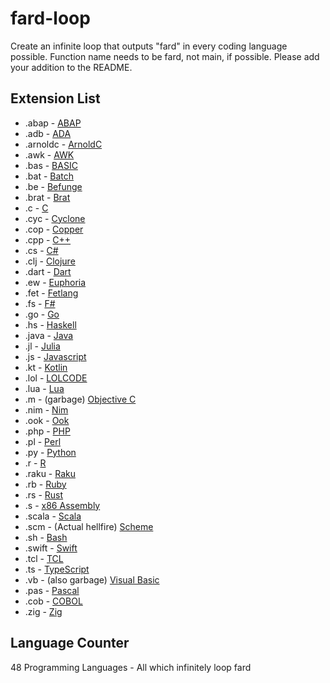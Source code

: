 # fard-loop
Create an infinite loop that outputs "fard" in every coding language possible. Function name needs to be fard, not main, if possible. Please add your addition to the README.

## Extension List
- .abap - [ABAP](https://en.wikipedia.org/wiki/ABAP)
- .adb - [ADA](https://en.wikipedia.org/wiki/Ada_(programming_language))
- .arnoldc - [ArnoldC](https://github.com/lhartikk/ArnoldC)
- .awk - [AWK](https://en.wikipedia.org/wiki/AWK)
- .bas - [BASIC](https://en.wikipedia.org/wiki/BASIC)
- .bat - [Batch](https://en.wikipedia.org/wiki/Batch_file)
- .be - [Befunge](https://github.com/SystemFw/Befunge-93)
- .brat - [Brat](https://github.com/presidentbeef/brat)
- .c - [C](https://en.wikipedia.org/wiki/The_C_Programming_Language)
- .cyc - [Cyclone](https://cyclone.thelanguage.org)
- .cop - [Copper](https://github.com/copper-lang/copper)
- .cpp - [C++](https://en.wikipedia.org/wiki/C%2B%2B)
- .cs - [C#](https://en.wikipedia.org/wiki/C_Sharp_(programming_language))
- .clj - [Clojure](https://en.wikipedia.org/wiki/Clojure)
- .dart - [Dart](https://en.wikipedia.org/wiki/Dart_(programming_language))
- .ew - [Euphoria](https://en.wikipedia.org/wiki/Euphoria_(programming_language))
- .fet - [Fetlang](https://github.com/fetlang/fetlang)
- .fs - [F#](https://en.wikipedia.org/wiki/F_Sharp_(programming_language))
- .go - [Go](https://en.wikipedia.org/wiki/Go_(programming_language))
- .hs - [Haskell](https://en.wikipedia.org/wiki/Haskell)
- .java - [Java](https://en.wikipedia.org/wiki/Java_(programming_language))
- .jl - [Julia](https://en.wikipedia.org/wiki/Julia_(programming_language))
- .js - [Javascript](https://en.wikipedia.org/wiki/JavaScript)
- .kt - [Kotlin](https://en.wikipedia.org/wiki/Kotlin_(programming_language))
- .lol - [LOLCODE](https://en.wikipedia.org/wiki/LOLCODE)
- .lua - [Lua](https://en.wikipedia.org/wiki/Lua_(programming_language))
- .m - (garbage) [Objective C](https://en.wikipedia.org/wiki/Objective-C)
- .nim - [Nim](https://en.wikipedia.org/wiki/Nim_(programming_language))
- .ook - [Ook](https://www.dangermouse.net/esoteric/ook.html)
- .php - [PHP](https://en.wikipedia.org/wiki/PHP)
- .pl - [Perl](https://en.wikipedia.org/wiki/Perl)
- .py - [Python](https://en.wikipedia.org/wiki/Python_(programming_language))
- .r - [R](https://en.wikipedia.org/wiki/R_(programming_language))
- .raku - [Raku](https://en.wikipedia.org/wiki/Raku_(programming_language))
- .rb - [Ruby](https://en.wikipedia.org/wiki/Ruby_(programming_language))
- .rs - [Rust](https://en.wikipedia.org/wiki/Rust_(programming_language))
- .s - [x86 Assembly](https://en.m.wikipedia.org/wiki/X86_assembly_language)
- .scala - [Scala](https://en.wikipedia.org/wiki/Scala_(programming_language))
- .scm - (Actual hellfire) [Scheme](https://en.wikipedia.org/wiki/Scheme_(programming_language))
- .sh - [Bash](https://en.wikipedia.org/wiki/Bash_(Unix_shell))
- .swift - [Swift](https://en.wikipedia.org/wiki/Swift_(programming_language))
- .tcl - [TCL](https://en.wikipedia.org/wiki/Tcl)
- .ts - [TypeScript](https://en.wikipedia.org/wiki/TypeScript)
- .vb - (also garbage) [Visual Basic](https://en.wikipedia.org/wiki/Visual_Basic_.NET)
- .pas - [Pascal](https://en.wikipedia.org/wiki/Pascal_(programming_language))
- .cob - [COBOL](https://en.wikipedia.org/wiki/COBOL)
- .zig - [Zig](https://ziglang.org/)


## Language Counter
48 Programming Languages - All which infinitely loop fard
